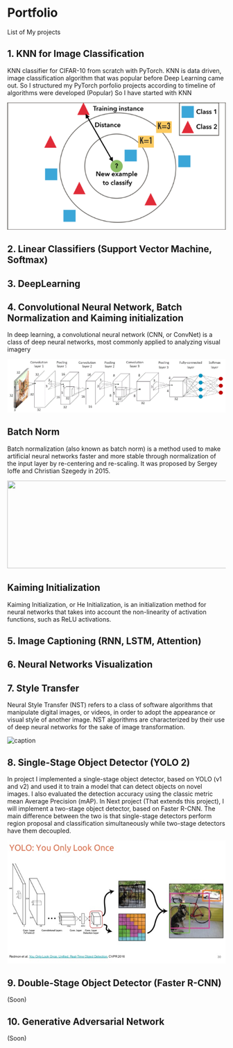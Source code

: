 # Portfolio
List of My projects

## 1. KNN for Image Classification
KNN classifier for CIFAR-10 from scratch with PyTorch. KNN is data driven,
image classification algorithm that was popular before Deep Learning came out. 
So I structured my PyTorch porfolio projects according to timeline of algorithms were developed (Popular)
So I have started with KNN

![Alt Text](https://github.com/shushukurov/ML_Portfolio/blob/main/KNN_for_ImageClassification/KNN.png)

## 2. Linear Classifiers (Support Vector Machine, Softmax)

## 3. DeepLearning


## 4. Convolutional Neural Network, Batch Normalization and Kaiming initialization

In deep learning, a convolutional neural network (CNN, or ConvNet) is a class of deep neural networks, most commonly applied to analyzing visual imagery

![Alt Text](https://github.com/shushukurov/ML_Portfolio/blob/main/CNN_BatchNorm_Kaiming/CIFAR10_CNN.gif)

## Batch Norm
Batch normalization (also known as batch norm) is a method used to make artificial neural networks faster and more stable through normalization of the input layer by re-centering and re-scaling. It was proposed by Sergey Ioffe and Christian Szegedy in 2015.

<img src="https://web.eecs.umich.edu/~justincj/teaching/eecs498/assets/a3/batchnorm_graph.png" width=691 height=202>


## Kaiming Initialization
Kaiming Initialization, or He Initialization, is an initialization method for neural networks that takes into account the non-linearity of activation functions, such as ReLU activations.



## 5. Image Captioning (RNN, LSTM, Attention)

## 6. Neural Networks Visualization

## 7. Style Transfer

Neural Style Transfer (NST) refers to a class of software algorithms that manipulate digital images, or videos, in order to adopt the appearance or visual style of another image. NST algorithms are characterized by their use of deep neural networks for the sake of image transformation.

![caption](http://web.eecs.umich.edu/~justincj/teaching/eecs498/example_styletransfer.png)


## 8. Single-Stage Object Detector (YOLO 2)

In project I implemented a single-stage object detector, 
based on YOLO (v1 and v2) and used it to train a model that can detect objects on novel images. 
I also evaluated the detection accuracy using the classic metric mean Average Precision (mAP). 
In Next project (That extends this project), I will implement a two-stage object detector, based on Faster R-CNN. 
The main difference between the two is that single-stage detectors perform region proposal and 
classification simultaneously while two-stage detectors have them decoupled.

![alt text](https://github.com/shushukurov/ML_Portfolio/blob/main/SingleStageDetector_YOLO/OPGDq.jpg)

## 9. Double-Stage Object Detector (Faster R-CNN)
(Soon)
## 10. Generative Adversarial Network
(Soon)
